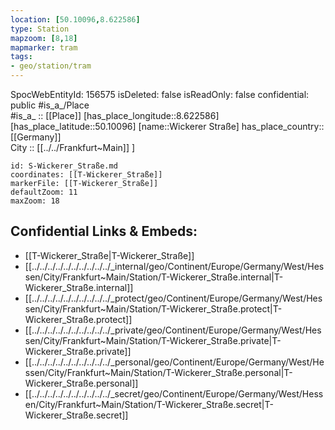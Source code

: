 ```yaml
---
location: [50.10096,8.622586] 
type: Station 
mapzoom: [8,18] 
mapmarker: tram 
tags:
- geo/station/tram
---
```

SpocWebEntityId: 156575
isDeleted: false
isReadOnly: false
confidential: public
#is_a_/Place  
#is_a_ :: [[Place]] 
[has_place_longitude::8.622586] 
[has_place_latitude::50.10096] 
[name::Wickerer Straße] 
has_place_country:: [[Germany]]  
City :: [[../../Frankfurt~Main]] ] 


```leaflet
id: S-Wickerer_Straße.md
coordinates: [[T-Wickerer_Straße]] 
markerFile: [[T-Wickerer_Straße]] 
defaultZoom: 11 
maxZoom: 18
```


## Confidential Links & Embeds: 
- [[T-Wickerer_Straße|T-Wickerer_Straße]] 
- [[../../../../../../../../../../_internal/geo/Continent/Europe/Germany/West/Hessen/City/Frankfurt~Main/Station/T-Wickerer_Straße.internal|T-Wickerer_Straße.internal]] 
- [[../../../../../../../../../../_protect/geo/Continent/Europe/Germany/West/Hessen/City/Frankfurt~Main/Station/T-Wickerer_Straße.protect|T-Wickerer_Straße.protect]] 
- [[../../../../../../../../../../_private/geo/Continent/Europe/Germany/West/Hessen/City/Frankfurt~Main/Station/T-Wickerer_Straße.private|T-Wickerer_Straße.private]] 
- [[../../../../../../../../../../_personal/geo/Continent/Europe/Germany/West/Hessen/City/Frankfurt~Main/Station/T-Wickerer_Straße.personal|T-Wickerer_Straße.personal]] 
- [[../../../../../../../../../../_secret/geo/Continent/Europe/Germany/West/Hessen/City/Frankfurt~Main/Station/T-Wickerer_Straße.secret|T-Wickerer_Straße.secret]] 
